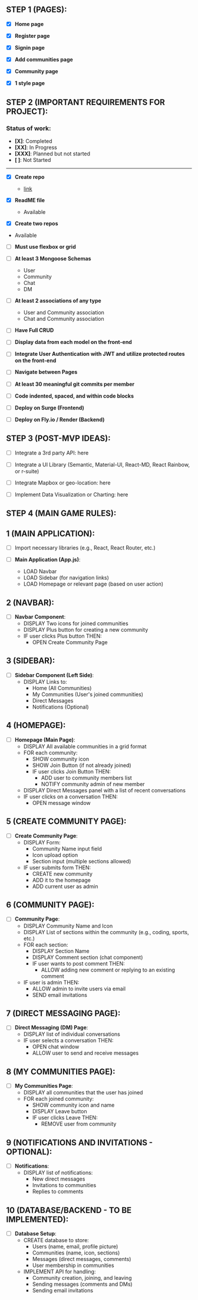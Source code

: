 ## STEP 1 (PAGES):
- [X] **Home page**
- [X] **Register page**
- [X] **Signin page**
- [X] **Add communities page**
- [X] **Community page**
- [X] **1 style page**



## STEP 2 (IMPORTANT REQUIREMENTS FOR PROJECT):
### Status of work:
- **[X]**: Completed
- **[XX]**: In Progress
- **[XXX]**: Planned but not started
- **[ ]**: Not Started

***

- [X] **Create repo**
  - [link](https://github.com/alqassabz/project3_frontend)

- [X] **ReadME file**
  - Available


- [X] **Create two repos**
- Available

- [ ] **Must use flexbox or grid**


- [ ] **At least 3 Mongoose Schemas**
  - User
  - Community
  - Chat
  - DM

- [ ] **At least 2 associations of any type**
  - User and Community association
  - Chat and Community association

- [ ] **Have Full CRUD**


- [ ] **Display data from each model on the front-end**


- [ ] **Integrate User Authentication with JWT and utilize protected routes on the front-end**

- [ ] **Navigate between Pages**

- [ ] **At least 30 meaningful git commits per member**
    

- [ ] **Code indented, spaced, and within code blocks**


- [ ] **Deploy on Surge (Frontend)**

- [ ] **Deploy on Fly.io / Render (Backend)**

## STEP 3 (POST-MVP IDEAS):

- [ ] Integrate a 3rd party API: here

- [ ] Integrate a UI Library (Semantic, Material-UI, React-MD, React Rainbow, or r-suite)

- [ ] Integrate Mapbox or geo-location: here

- [ ] Implement Data Visualization or Charting: here


## STEP 4 (MAIN GAME RULES):

## 1 (MAIN APPLICATION):

- [ ] Import necessary libraries (e.g., React, React Router, etc.)

- [ ] **Main Application (App.js)**:
  - LOAD Navbar
  - LOAD Sidebar (for navigation links)
  - LOAD Homepage or relevant page (based on user action)

## 2 (NAVBAR):

- [ ] **Navbar Component**:
  - DISPLAY Two icons for joined communities
  - DISPLAY Plus button for creating a new community
  - IF user clicks Plus button THEN:
    - OPEN Create Community Page

## 3 (SIDEBAR):

- [ ] **Sidebar Component (Left Side)**:
  - DISPLAY Links to:
    - Home (All Communities)
    - My Communities (User's joined communities)
    - Direct Messages
    - Notifications (Optional)

## 4 (HOMEPAGE):

- [ ] **Homepage (Main Page)**:
  - DISPLAY All available communities in a grid format
  - FOR each community:
    - SHOW community icon
    - SHOW Join Button (if not already joined)
    - IF user clicks Join Button THEN:
      - ADD user to community members list
      - NOTIFY community admin of new member
  - DISPLAY Direct Messages panel with a list of recent conversations
  - IF user clicks on a conversation THEN:
    - OPEN message window

## 5 (CREATE COMMUNITY PAGE):

- [ ] **Create Community Page**:
  - DISPLAY Form:
    - Community Name input field
    - Icon upload option
    - Section input (multiple sections allowed)
  - IF user submits form THEN:
    - CREATE new community
    - ADD it to the homepage
    - ADD current user as admin

## 6 (COMMUNITY PAGE):

- [ ] **Community Page**:
  - DISPLAY Community Name and Icon
  - DISPLAY List of sections within the community (e.g., coding, sports, etc.)
  - FOR each section:
    - DISPLAY Section Name
    - DISPLAY Comment section (chat component)
    - IF user wants to post comment THEN:
      - ALLOW adding new comment or replying to an existing comment
  - IF user is admin THEN:
    - ALLOW admin to invite users via email
    - SEND email invitations

## 7 (DIRECT MESSAGING PAGE):

- [ ] **Direct Messaging (DM) Page**:
  - DISPLAY list of individual conversations
  - IF user selects a conversation THEN:
    - OPEN chat window
    - ALLOW user to send and receive messages

## 8 (MY COMMUNITIES PAGE):

- [ ] **My Communities Page**:
  - DISPLAY all communities that the user has joined
  - FOR each joined community:
    - SHOW community icon and name
    - DISPLAY Leave button
    - IF user clicks Leave THEN:
      - REMOVE user from community

## 9 (NOTIFICATIONS AND INVITATIONS - OPTIONAL):

- [ ] **Notifications**:
  - DISPLAY list of notifications:
    - New direct messages
    - Invitations to communities
    - Replies to comments

## 10 (DATABASE/BACKEND - TO BE IMPLEMENTED):

- [ ] **Database Setup**:
  - CREATE database to store:
    - Users (name, email, profile picture)
    - Communities (name, icon, sections)
    - Messages (direct messages, comments)
    - User membership in communities
  - IMPLEMENT API for handling:
    - Community creation, joining, and leaving
    - Sending messages (comments and DMs)
    - Sending email invitations





